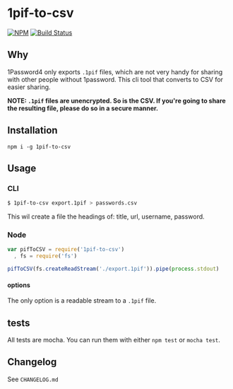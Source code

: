 1pif-to-csv
=======================

[![NPM](https://nodei.co/npm/1pif-to-csv.png)](https://nodei.co/npm/1pif-to-csv/) [![Build Status](https://travis-ci.org/joeybaker/1pif-to-csv.png?branch=master)](https://travis-ci.org/joeybaker/1pif-to-csv)


## Why
1Password4 only exports `.1pif` files, which are not very handy for sharing with other people without 1password. This cli tool that converts to CSV for easier sharing.

**NOTE: `.1pif` files are unencrypted. So is the CSV. If you're going to share the resulting file, please do so in a secure manner.**

## Installation
`npm i -g 1pif-to-csv`

## Usage

### CLI
```bash
$ 1pif-to-csv export.1pif > passwords.csv
```

This wil create a file the headings of: title, url, username, password.

### Node

```js
var pifToCSV = require('1pif-to-csv')
  , fs = require('fs')

pifToCSV(fs.createReadStream('./export.1pif')).pipe(process.stdout)
```

#### options
The only option is a readable stream to a `.1pif` file.

## tests
All tests are mocha. You can run them with either `npm test` or `mocha test`.

## Changelog
See `CHANGELOG.md`

